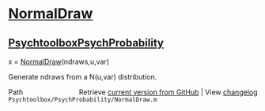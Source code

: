 # [NormalDraw](NormalDraw)
## [Psychtoolbox](Psychtoolbox)[PsychProbability](PsychProbability)

x = [NormalDraw](NormalDraw)(ndraws,u,var)  
  
Generate ndraws from a N(u,var) distribution.  




<div class="code_header" style="text-align:right;">
  <span style="float:left;">Path&nbsp;&nbsp;</span> <span class="counter">Retrieve <a href=
  "https://raw.github.com/Psychtoolbox-3/Psychtoolbox-3/beta/Psychtoolbox/PsychProbability/NormalDraw.m">current version from GitHub</a> | View <a href=
  "https://github.com/Psychtoolbox-3/Psychtoolbox-3/commits/beta/Psychtoolbox/PsychProbability/NormalDraw.m">changelog</a></span>
</div>
<div class="code">
  <code>Psychtoolbox/PsychProbability/NormalDraw.m</code>
</div>

